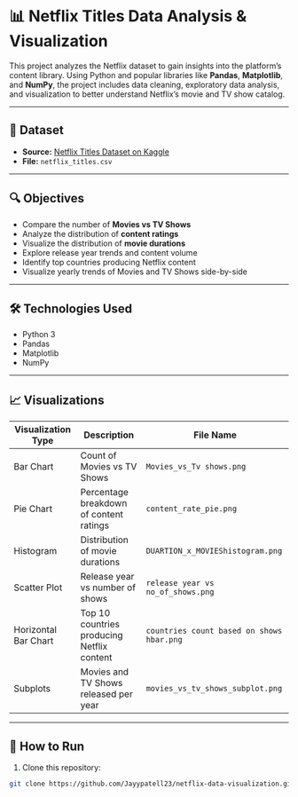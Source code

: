 # 📊 Netflix Titles Data Analysis & Visualization

This project analyzes the Netflix dataset to gain insights into the platform’s content library. Using Python and popular libraries like **Pandas**, **Matplotlib**, and **NumPy**, the project includes data cleaning, exploratory data analysis, and visualization to better understand Netflix’s movie and TV show catalog.

---

## 📁 Dataset

- **Source:** [Netflix Titles Dataset on Kaggle](https://www.kaggle.com/datasets/shivamb/netflix-shows)
- **File:** `netflix_titles.csv`

---

## 🔍 Objectives

- Compare the number of **Movies vs TV Shows**
- Analyze the distribution of **content ratings**
- Visualize the distribution of **movie durations**
- Explore release year trends and content volume
- Identify top countries producing Netflix content
- Visualize yearly trends of Movies and TV Shows side-by-side

---

## 🛠️ Technologies Used

- Python 3
- Pandas
- Matplotlib
- NumPy

---

## 📈 Visualizations

| Visualization Type            | Description                                   | File Name                             |
|------------------------------|-----------------------------------------------|-------------------------------------|
| Bar Chart                    | Count of Movies vs TV Shows                    | `Movies_vs_Tv shows.png`             |
| Pie Chart                   | Percentage breakdown of content ratings        | `content_rate_pie.png`               |
| Histogram                   | Distribution of movie durations                 | `DUARTION_x_MOVIEShistogram.png`    |
| Scatter Plot                | Release year vs number of shows                 | `release year vs no_of_shows.png`   |
| Horizontal Bar Chart        | Top 10 countries producing Netflix content     | `countries count based on shows hbar.png` |
| Subplots                   | Movies and TV Shows released per year           | `movies_vs_tv_shows_subplot.png`    |

---

##

## 🚀 How to Run

1. Clone this repository:

```bash
git clone https://github.com/Jayypatell23/netflix-data-visualization.git
